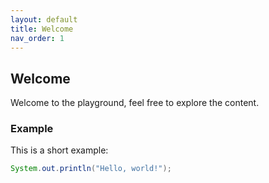 ```yaml
---
layout: default
title: Welcome
nav_order: 1
---
```


## Welcome

Welcome to the playground, feel free to explore the content.

### Example

This is a short example:

```java
System.out.println("Hello, world!");
```

